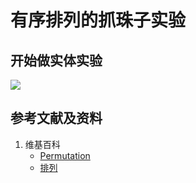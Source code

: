 # 有序排列的抓珠子实验

## 开始做实体实验

![](/images/概率/排列和组合/一个排列的实体实验/1a1.jpg)

## 参考文献及资料

1. 维基百科
	- [Permutation](https://en.wikipedia.org/wiki/Permutation) 
	- [排列](https://zh.wikipedia.org/wiki/%E7%BD%AE%E6%8F%9B) 
